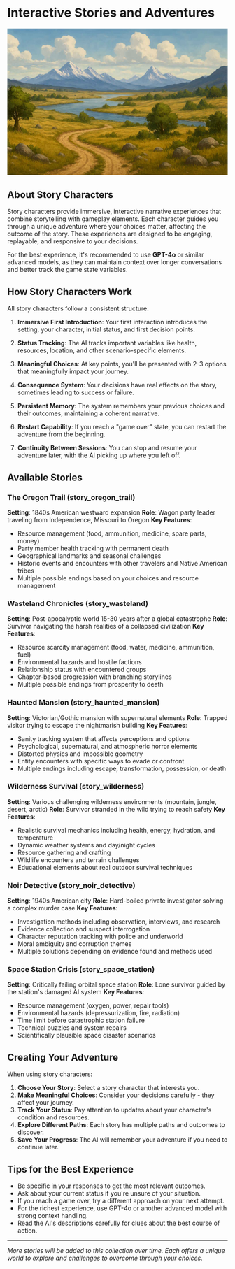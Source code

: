 # Interactive Stories and Adventures

![Oregon Trail](../app/static/images/oregon.jpg)

## About Story Characters

Story characters provide immersive, interactive narrative experiences that combine storytelling with gameplay elements. Each character guides you through a unique adventure where your choices matter, affecting the outcome of the story. These experiences are designed to be engaging, replayable, and responsive to your decisions.

For the best experience, it's recommended to use **GPT-4o** or similar advanced models, as they can maintain context over longer conversations and better track the game state variables.

## How Story Characters Work

All story characters follow a consistent structure:

1. **Immersive First Introduction**: Your first interaction introduces the setting, your character, initial status, and first decision points.

2. **Status Tracking**: The AI tracks important variables like health, resources, location, and other scenario-specific elements.

3. **Meaningful Choices**: At key points, you'll be presented with 2-3 options that meaningfully impact your journey.

4. **Consequence System**: Your decisions have real effects on the story, sometimes leading to success or failure.

5. **Persistent Memory**: The system remembers your previous choices and their outcomes, maintaining a coherent narrative.

6. **Restart Capability**: If you reach a "game over" state, you can restart the adventure from the beginning.

7. **Continuity Between Sessions**: You can stop and resume your adventure later, with the AI picking up where you left off.

## Available Stories

### The Oregon Trail (story_oregon_trail)

**Setting**: 1840s American westward expansion
**Role**: Wagon party leader traveling from Independence, Missouri to Oregon
**Key Features**:
- Resource management (food, ammunition, medicine, spare parts, money)
- Party member health tracking with permanent death
- Geographical landmarks and seasonal challenges
- Historic events and encounters with other travelers and Native American tribes
- Multiple possible endings based on your choices and resource management

### Wasteland Chronicles (story_wasteland)

**Setting**: Post-apocalyptic world 15-30 years after a global catastrophe
**Role**: Survivor navigating the harsh realities of a collapsed civilization
**Key Features**:
- Resource scarcity management (food, water, medicine, ammunition, fuel)
- Environmental hazards and hostile factions
- Relationship status with encountered groups
- Chapter-based progression with branching storylines
- Multiple possible endings from prosperity to death

### Haunted Mansion (story_haunted_mansion)

**Setting**: Victorian/Gothic mansion with supernatural elements
**Role**: Trapped visitor trying to escape the nightmarish building
**Key Features**:
- Sanity tracking system that affects perceptions and options
- Psychological, supernatural, and atmospheric horror elements
- Distorted physics and impossible geometry
- Entity encounters with specific ways to evade or confront
- Multiple endings including escape, transformation, possession, or death

### Wilderness Survival (story_wilderness)

**Setting**: Various challenging wilderness environments (mountain, jungle, desert, arctic)
**Role**: Survivor stranded in the wild trying to reach safety
**Key Features**:
- Realistic survival mechanics including health, energy, hydration, and temperature
- Dynamic weather systems and day/night cycles
- Resource gathering and crafting
- Wildlife encounters and terrain challenges
- Educational elements about real outdoor survival techniques

### Noir Detective (story_noir_detective)

**Setting**: 1940s American city
**Role**: Hard-boiled private investigator solving a complex murder case
**Key Features**:
- Investigation methods including observation, interviews, and research
- Evidence collection and suspect interrogation
- Character reputation tracking with police and underworld
- Moral ambiguity and corruption themes
- Multiple solutions depending on evidence found and methods used

### Space Station Crisis (story_space_station)

**Setting**: Critically failing orbital space station
**Role**: Lone survivor guided by the station's damaged AI system
**Key Features**:
- Resource management (oxygen, power, repair tools)
- Environmental hazards (depressurization, fire, radiation)
- Time limit before catastrophic station failure
- Technical puzzles and system repairs
- Scientifically plausible space disaster scenarios

## Creating Your Adventure

When using story characters:

1. **Choose Your Story**: Select a story character that interests you.
2. **Make Meaningful Choices**: Consider your decisions carefully - they affect your journey.
3. **Track Your Status**: Pay attention to updates about your character's condition and resources.
4. **Explore Different Paths**: Each story has multiple paths and outcomes to discover.
5. **Save Your Progress**: The AI will remember your adventure if you need to continue later.

## Tips for the Best Experience

- Be specific in your responses to get the most relevant outcomes.
- Ask about your current status if you're unsure of your situation.
- If you reach a game over, try a different approach on your next attempt.
- For the richest experience, use GPT-4o or another advanced model with strong context handling.
- Read the AI's descriptions carefully for clues about the best course of action.

---

*More stories will be added to this collection over time. Each offers a unique world to explore and challenges to overcome through your choices.* 